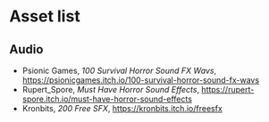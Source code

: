 # Asset list

## Audio

- Psionic Games, *100 Survival Horror Sound FX Wavs*, https://psionicgames.itch.io/100-survival-horror-sound-fx-wavs
- Rupert_Spore, *Must Have Horror Sound Effects*, https://rupert-spore.itch.io/must-have-horror-sound-effects
- Kronbits, *200 Free SFX*, https://kronbits.itch.io/freesfx
